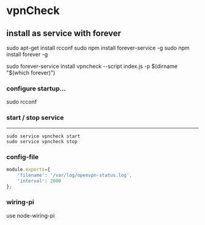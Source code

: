 # vpnCheck

## install as service with forever
sudo apt-get install rcconf
sudo npm install forever-service -g
sudo npm install forever -g

sudo forever-service install vpncheck --script index.js -p $(dirname "$(which forever)")
### configure startup...
sudo rcconf

### start / stop service
----------------
```shell
sudo service vpncheck start
sudo service vpncheck stop
```

### config-file
```js
module.exports={
    'filename': '/var/log/openvpn-status.log',
    'interval': 2000
};
```

### wiring-pi
use node-wiring-pi
